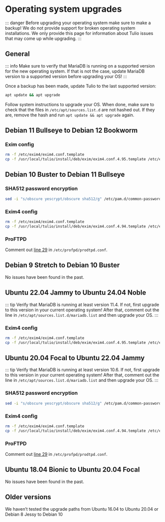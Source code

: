 # Operating system upgrades

::: danger
Before upgrading your operating system make sure to make a backup! We do not provide support for broken operating system installations. We only provide this page for information about Tulio issues that may come up while upgrading.
:::

## General

::: info
Make sure to verify that MariaDB is running on a supported version for the new operating system. If that is not the case, update MariaDB version to a supported version before upgrading your OS!
:::

Once a backup has been made, update Tulio to the last supported version:

```bash
apt update && apt upgrade
```

Follow system instructions to upgrade your OS. When done, make sure to check that the files in `/etc/apt/sources.list.d` are not hashed out. If they are, remove the hash and run `apt update && apt upgrade` again.

## Debian 11 Bullseye to Debian 12 Bookworm

### Exim config

```bash
rm -f /etc/exim4/exim4.conf.template
cp -f /usr/local/tulio/install/deb/exim/exim4.conf.4.95.template /etc/exim4/exim4.conf.template
```

## Debian 10 Buster to Debian 11 Bullseye

### SHA512 password encryption

```bash
sed -i "s/obscure yescrypt/obscure sha512/g" /etc/pam.d/common-password
```

### Exim4 config

```bash
rm -f /etc/exim4/exim4.conf.template
cp -f /usr/local/tulio/install/deb/exim/exim4.conf.4.94.template /etc/exim4/exim4.conf.template
```

### ProFTPD

Comment out [line 29](https://github.com/contaura/tuliocp/blob/1ff8a4e5207aae1e241954a83b7e8070bcdca788/install/deb/proftpd/proftpd.conf#L29) in `/etc/profpd/prodtpd.conf`.

## Debian 9 Stretch to Debian 10 Buster

No issues have been found in the past.

## Ubuntu 22.04 Jammy to Ubuntu 24.04 Noble

::: tip
Verify that MariaDB is running at least version 11.4. If not, first upgrade to this version in your current operating system! After that, comment out the line in `/etc/apt/sources.list.d/mariadb.list` and then upgrade your OS.
:::

### Exim4 config

```bash
rm -f /etc/exim4/exim4.conf.template
cp -f /usr/local/tulio/install/deb/exim/exim4.conf.4.95.template /etc/exim4/exim4.conf.template
```

## Ubuntu 20.04 Focal to Ubuntu 22.04 Jammy

::: tip
Verify that MariaDB is running at least version 10.6. If not, first upgrade to this version in your current operating system! After that, comment out the line in `/etc/apt/sources.list.d/mariadb.list` and then upgrade your OS.
:::

### SHA512 password encryption

```bash
sed -i "s/obscure yescrypt/obscure sha512/g" /etc/pam.d/common-password
```

### Exim4 config

```bash
rm -f /etc/exim4/exim4.conf.template
cp -f /usr/local/tulio/install/deb/exim/exim4.conf.4.94.template /etc/exim4/exim4.conf.template
```

### ProFTPD

Comment out [line 29](https://github.com/contaura/tuliocp/blob/1ff8a4e5207aae1e241954a83b7e8070bcdca788/install/deb/proftpd/proftpd.conf#L29) in `/etc/profpd/prodtpd.conf`.

## Ubuntu 18.04 Bionic to Ubuntu 20.04 Focal

No issues have been found in the past.

## Older versions

We haven’t tested the upgrade paths from Ubuntu 16.04 to Ubuntu 20.04 or Debian 8 Jessy to Debian 10
